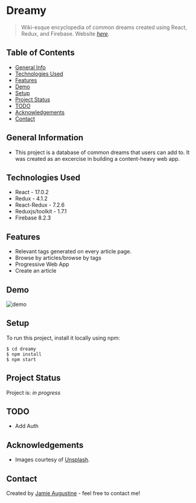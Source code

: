 # Dreamy

> Wiki-esque encyclopedia of common dreams created using React, Redux, and Firebase.
> Website [_here_](https://sleepy-haibt-d254a5.netlify.app/).

## Table of Contents

- [General Info](#general-information)
- [Technologies Used](#technologies-used)
- [Features](#features)
- [Demo](#demo)
- [Setup](#setup)
- [Project Status](#project-status)
- [TODO](#todo)
- [Acknowledgements](#acknowledgements)
- [Contact](#contact)

## General Information

- This project is a database of common dreams that users can add to. It was created as an excercise in building a content-heavy web app.

## Technologies Used

- React - 17.0.2
- Redux - 4.1.2
- React-Redux - 7.2.6
- Reduxjs/toolkit - 1.7.1
- Firebase 8.2.3

## Features

- Relevant tags generated on every article page.
- Browse by articles/browse by tags
- Progressive Web App
- Create an article

## Demo

![demo](https://firebasestorage.googleapis.com/v0/b/dreamy-d3553.appspot.com/o/dreamyScreen.gif?alt=media&token=173d2dbd-5537-40e6-9053-22b61818598b)

## Setup

To run this project, install it locally using npm:

```
$ cd dreamy
$ npm install
$ npm start
```

## Project Status

Project is: _in progress_

## TODO

- Add Auth

## Acknowledgements

- Images courtesy of [Unsplash](https://www.unsplash.com).

## Contact

Created by [Jamie Augustine](https://cranky-wilson-97c459.netlify.app/) - feel free to contact me!
